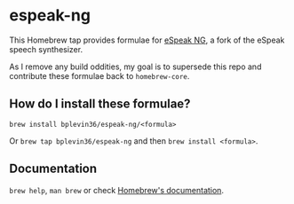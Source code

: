 #  espeak-ng

This Homebrew tap provides formulae for [eSpeak NG](https://github.com/espeak-ng/espeak-ng),
a fork of the eSpeak speech synthesizer.

As I remove any build oddities, my goal is to supersede this repo and contribute these formulae back to `homebrew-core`.

## How do I install these formulae?
`brew install bplevin36/espeak-ng/<formula>`

Or `brew tap bplevin36/espeak-ng` and then `brew install <formula>`.

## Documentation
`brew help`, `man brew` or check [Homebrew's documentation](https://docs.brew.sh).
